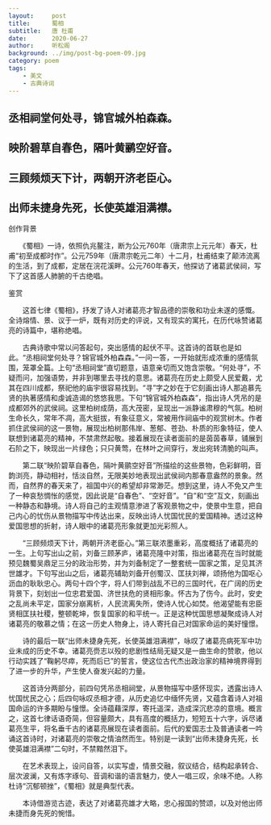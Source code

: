 ```yaml
---
layout:     post
title:      蜀相
subtitle:   唐 杜甫
date:       2020-06-27
author:     听松阁
background: ../img/post-bg-poem-09.jpg
category: poem
tags:
    - 美文
    - 古典诗词
---
```


## 丞相祠堂何处寻，锦官城外柏森森。

## 映阶碧草自春色，隔叶黄鹂空好音。

## 三顾频烦天下计，两朝开济老臣心。

## 出师未捷身先死，长使英雄泪满襟。





创作背景



　　《蜀相》一诗，依照仇兆鳌注，断为公元760年（唐肃宗上元元年）春天，杜甫“初至成都时作”。公元759年（唐肃宗乾元二年）十二月，杜甫结束了颠沛流离的生活，到了成都，定居在浣花溪畔。公元760年春天，他探访了诸葛武侯祠，写下了这首感人肺腑的千古绝唱。







鉴赏



　　这首七律《蜀相》，抒发了诗人对诸葛亮才智品德的崇敬和功业未遂的感慨。全诗熔情、景、议于一炉，既有对历史的评说，又有现实的寓托，在历代咏赞诸葛亮的诗篇中，堪称绝唱。



　　古典诗歌中常以问答起句，突出感情的起伏不平。这首诗的首联也是如此。“丞相祠堂何处寻？锦官城外柏森森。”一问一答，一开始就形成浓重的感情氛围，笼罩全篇。上句“丞相祠堂”直切题意，语意亲切而又饱含崇敬。“何处寻”，不疑而问，加强语势，并非到哪里去寻找的意思。诸葛亮在历史上颇受人民爱戴，尤其在四川成都，祭祀他的庙宇很容易找到。“寻”字之妙在于它刻画出诗人那追慕先贤的执著感情和虔诚造谒的悠悠我思。下句“锦官城外柏森森”，指出诗人凭吊的是成都郊外的武侯祠。这里柏树成荫，高大茂密，呈现出一派静谧肃穆的气氛。柏树生命长久，常年不凋，高大挺拔，有象征意义，常被用作祠庙中的观赏树木。作者抓住武侯祠的这一景物，展现出柏树那伟岸、葱郁、苍劲、朴质的形象特征，使人联想到诸葛亮的精神，不禁肃然起敬。接着展现在读者面前的是茵茵春草，铺展到石阶之下，映现出一片绿色；只只黄莺，在林叶之间穿行，发出宛转清脆的叫声。



　　第二联“映阶碧草自春色，隔叶黄鹂空好音”所描绘的这些景物，色彩鲜明，音韵浏亮，静动相衬，恬淡自然，无限美妙地表现出武侯祠内那春意盎然的景象。然而，自然界的春天来了，祖国中兴的希望却非常渺茫。想到这里，诗人不免又产生了一种哀愁惆怅的感觉，因此说是“自春色”、“空好音”。“自”和“空”互文，刻画出一种静态和静境。诗人将自己的主观情意渗进了客观景物之中，使景中生意，把自己内心的忧伤从景物描写中传达出来，反映出诗人忧国忧民的爱国精神。透过这种爱国思想的折射，诗人眼中的诸葛亮形象就更加光彩照人。



　　“三顾频烦天下计，两朝开济老臣心。”第三联浓墨重彩，高度概括了诸葛亮的一生。上句写出山之前，刘备三顾茅庐，诸葛亮隆中对策，指出诸葛亮在当时就能预见魏蜀吴鼎足三分的政治形势，并为刘备制定了一整套统一国家之策，足见其济世雄才。下句写出山之后，诸葛亮辅助刘备开创蜀汉、匡扶刘禅，颂扬他为国呕心沥血的耿耿忠心。两句十四个字，将人们带到战乱不已的三国时代，在广阔的历史背景下，刻划出一位忠君爱国、济世扶危的贤相形象。怀古为了伤今。此时，安史之乱尚未平定，国家分崩离析，人民流离失所，使诗人忧心如焚。他渴望能有忠臣贤相匡扶社稷，整顿乾坤，恢复国家的和平统一。正是这种忧国思想凝聚成诗人对诸葛亮的敬慕之情；在这一历史人物身上，诗人寄托自己对国家命运的美好憧憬。



　　诗的最后一联“出师未捷身先死，长使英雄泪满襟”，咏叹了诸葛亮病死军中功业未成的历史不幸。诸葛亮赍志以殁的悲剧性结局无疑又是一曲生命的赞歌，他以行动实践了“鞠躬尽瘁，死而后已”的誓言，使这位古代杰出政治家的精神境界得到了进一步的升华，产生使人奋发兴起的力量。



　　这首诗分两部分，前四句凭吊丞相祠堂，从景物描写中感怀现实，透露出诗人忧国忧民之心；后四句咏叹丞相才德，从历史追忆中缅怀先贤，又蕴含着诗人对祖国命运的许多期盼与憧憬。全诗蕴藉深厚，寄托遥深，造成深沉悲凉的意境。概言之，这首七律话语奇简，但容量颇大，具有高度的概括力，短短五十六字，诉尽诸葛亮生平，将名垂千古的诸葛亮展现在读者面前。后代的爱国志士及普通读者一吟诵这首诗时，对诸葛亮的崇敬之情油然而生。特别是一读到“出师未捷身先死，长使英雄泪满襟”二句时，不禁黯然泪下。



　　在艺术表现上，设问自答，以实写虚，情景交融，叙议结合，结构起承转合、层次波澜，又有炼字琢句、音调和谐的语言魅力，使人一唱三叹，余味不绝。人称杜诗“沉郁顿挫”，《蜀相》就是典型代表。



　　本诗借游览古迹，表达了对诸葛亮雄才大略，忠心报国的赞颂，以及对他出师未捷而身先死的惋惜。
